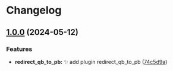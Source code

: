 # Changelog

## [1.0.0](https://github.com/AnzhiZhang/MCDReforgedPlugins/compare/redirect_qb_to_pb-v1.0.0...redirect_qb_to_pb-v1.0.0) (2024-05-12)


### Features

* **redirect_qb_to_pb:** ✨ add plugin redirect_qb_to_pb ([74c5d9a](https://github.com/AnzhiZhang/MCDReforgedPlugins/commit/74c5d9aaaf2cb2f6965b8d75ffe0871092c77cef))
